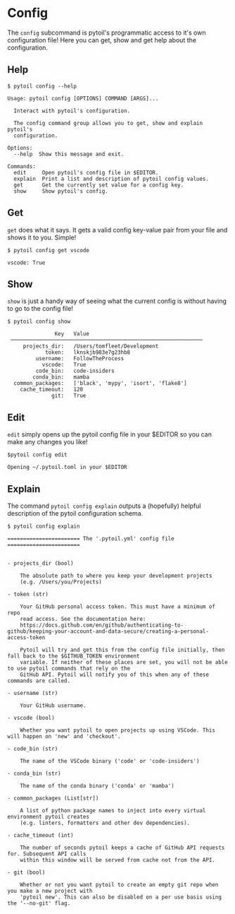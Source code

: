 # Config

The `config` subcommand is pytoil's programmatic access to it's own configuration file! Here you can get, show and get help about the configuration.

## Help

<div class="termy">

```console
$ pytoil config --help

Usage: pytoil config [OPTIONS] COMMAND [ARGS]...

  Interact with pytoil's configuration.

  The config command group allows you to get, show and explain pytoil's
  configuration.

Options:
  --help  Show this message and exit.

Commands:
  edit     Open pytoil's config file in $EDITOR.
  explain  Print a list and description of pytoil config values.
  get      Get the currently set value for a config key.
  show     Show pytoil's config.
```

</div>

## Get

`get` does what it says. It gets a valid config key-value pair from your file and shows it to you. Simple!

<div class="termy">

```console
$ pytoil config get vscode

vscode: True
```

</div>

## Show

`show` is just a handy way of seeing what the current config is without having to go to the config file!

<div class="termy">

```console
$ pytoil config show
                                                               
               Key   Value                                     
 ───────────────────────────────────────────────────────────── 
     projects_dir:   /Users/tomfleet/Development               
            token:   lknskjb983e7g23hb8  
         username:   FollowTheProcess                          
           vscode:   True                                      
         code_bin:   code-insiders                             
        conda_bin:   mamba                                     
  common_packages:   ['black', 'mypy', 'isort', 'flake8']      
    cache_timeout:   120                                       
              git:   True                                      
```

</div>

## Edit

`edit` simply opens up the pytoil config file in your $EDITOR so you can make any changes you like!

<div class="termy">

```console
$pytoil config edit

Opening ~/.pytoil.toml in your $EDITOR
```

</div>

## Explain

The command `pytoil config explain` outputs a (hopefully) helpful description of the pytoil configuration schema.

<div class="termy">

```console
$ pytoil config explain

======================= The '.pytoil.yml' config file =======================


- projects_dir (bool)

    The absolute path to where you keep your development projects
    (e.g. /Users/you/Projects)

- token (str)

    Your GitHub personal access token. This must have a minimum of repo
    read access. See the documentation here:
    https://docs.github.com/en/github/authenticating-to-github/keeping-your-account-and-data-secure/creating-a-personal-access-token

    Pytoil will try and get this from the config file initially, then fall back to the $GITHUB_TOKEN environment
    variable. If neither of these places are set, you will not be able to use pytoil commands that rely on the
    GitHub API. Pytoil will notify you of this when any of these commands are called.

- username (str)

    Your GitHub username.

- vscode (bool)

    Whether you want pytoil to open projects up using VSCode. This will happen on 'new' and 'checkout'.

- code_bin (str)

    The name of the VSCode binary ('code' or 'code-insiders')

- conda_bin (str)

    The name of the conda binary ('conda' or 'mamba')

- common_packages (List[str])

    A list of python package names to inject into every virtual environment pytoil creates
    (e.g. linters, formatters and other dev dependencies).

- cache_timeout (int)

    The number of seconds pytoil keeps a cache of GitHub API requests for. Subsequent API calls
    within this window will be served from cache not from the API.

- git (bool)

    Whether or not you want pytoil to create an empty git repo when you make a new project with
    'pytoil new'. This can also be disabled on a per use basis using the '--no-git' flag.
```

</div>

[pydantic]: https://pydantic-docs.helpmanual.io
